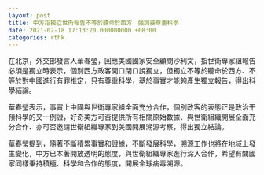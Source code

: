 ```yaml
---
layout: post
title: 中方指獨立世衛報告不等於聽命於西方　強調要尊重科學
date: 2021-02-18 17:13:20.000000000 +08:00
categories: rthk
---
```


在北京，外交部發言人華春瑩，回應美國國家安全顧問沙利文，指世衛專家組報告必須是獨立時表示，個別西方政客開口閉口說獨立，但獨立不等於聽命於西方、不等於對中國進行有罪推定，只有尊重科學，基於事實才能夠產生獨立報告，得出科學結論。

華春瑩表示，事實上中國與世衛專家組全面充分合作，個別政客的表態正是政治干預科學的又一例證，好奇美方可否提供所有相關原始數據、與世衛組織開展全面充分合作、亦可否邀請世衛組織專家到美國開展溯源考察，得出獨立結論。

華春瑩提到，隨著不斷積累事實和證據，不斷發展科學，溯源工作也將在地域上發生變化，中方已本著開放透明的態度，與世衛組織專家進行深入合作，希望有關國家同樣秉持積極、科學和合作的態度，開展全球病毒溯源。
